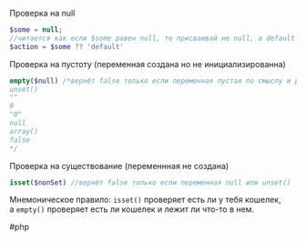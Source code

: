 Проверка на null
```php
$some = null;
//читается как если $some равен null, то присваивай не null, а default
$action = $some ?? 'default' 

```


Проверка на пустоту (переменная создана но не инициализированна)
```php
empty($null) /*вернёт false только если переменная пустая по смыслу и равна одному из:
unset()
""
0
"0"
null
array()
false
*/
```

Проверка на существование (переменнная не создана)
```php
isset($nonSet) //вернёт false только если переменная null или unset()
```

Мнемоническое правило: `isset()` проверяет есть ли у тебя кошелек, а `empty()` проверяет есть ли кошелек и лежит ли что-то в нем.

#php